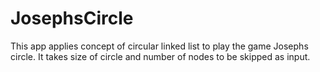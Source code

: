 # JosephsCircle

This app applies concept of circular linked list to play the game Josephs circle.
It takes size of circle and number of nodes to be skipped as input.

